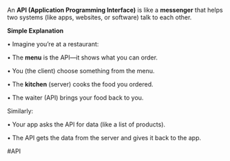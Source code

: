 An **API (Application Programming Interface)** is like a **messenger** that helps two systems (like apps, websites, or software) talk to each other.


**Simple Explanation**

• Imagine you’re at a restaurant:

• The **menu** is the API—it shows what you can order.

• You (the client) choose something from the menu.

• The **kitchen** (server) cooks the food you ordered.

• The waiter (API) brings your food back to you.

  

Similarly:

• Your app asks the API for data (like a list of products).

• The API gets the data from the server and gives it back to the app.



#API
